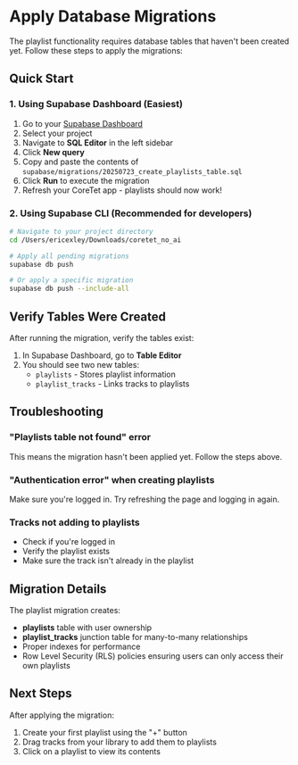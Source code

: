 # Apply Database Migrations

The playlist functionality requires database tables that haven't been created yet. Follow these steps to apply the migrations:

## Quick Start

### 1. Using Supabase Dashboard (Easiest)

1. Go to your [Supabase Dashboard](https://app.supabase.com)
2. Select your project
3. Navigate to **SQL Editor** in the left sidebar
4. Click **New query**
5. Copy and paste the contents of `supabase/migrations/20250723_create_playlists_table.sql`
6. Click **Run** to execute the migration
7. Refresh your CoreTet app - playlists should now work!

### 2. Using Supabase CLI (Recommended for developers)

```bash
# Navigate to your project directory
cd /Users/ericexley/Downloads/coretet_no_ai

# Apply all pending migrations
supabase db push

# Or apply a specific migration
supabase db push --include-all
```

## Verify Tables Were Created

After running the migration, verify the tables exist:

1. In Supabase Dashboard, go to **Table Editor**
2. You should see two new tables:
   - `playlists` - Stores playlist information
   - `playlist_tracks` - Links tracks to playlists

## Troubleshooting

### "Playlists table not found" error
This means the migration hasn't been applied yet. Follow the steps above.

### "Authentication error" when creating playlists
Make sure you're logged in. Try refreshing the page and logging in again.

### Tracks not adding to playlists
- Check if you're logged in
- Verify the playlist exists
- Make sure the track isn't already in the playlist

## Migration Details

The playlist migration creates:
- **playlists** table with user ownership
- **playlist_tracks** junction table for many-to-many relationships
- Proper indexes for performance
- Row Level Security (RLS) policies ensuring users can only access their own playlists

## Next Steps

After applying the migration:
1. Create your first playlist using the "+" button
2. Drag tracks from your library to add them to playlists
3. Click on a playlist to view its contents